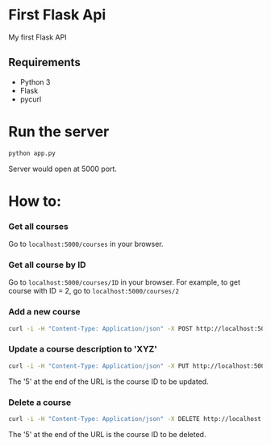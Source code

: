 # First Flask Api

My first Flask API

## Requirements

- Python 3
- Flask
- pycurl

# Run the server

```bash
python app.py
```

Server would open at 5000 port.

# How to:

### Get all courses

Go to `localhost:5000/courses` in your browser.

### Get all course by ID

Go to `localhost:5000/courses/ID` in your browser.
For example, to get course with ID = 2, go to `localhost:5000/courses/2`

### Add a new course

```bash
curl -i -H "Content-Type: Application/json" -X POST http://localhost:5000/courses
```

### Update a course description to 'XYZ'

```bash
curl -i -H "Content-Type: Application/json" -X PUT http://localhost:5000/courses/5
```

The '5' at the end of the URL is the course ID to be updated.

### Delete a course

```bash
curl -i -H "Content-Type: Application/json" -X DELETE http://localhost:5000/courses/5
```

The '5' at the end of the URL is the course ID to be deleted.

